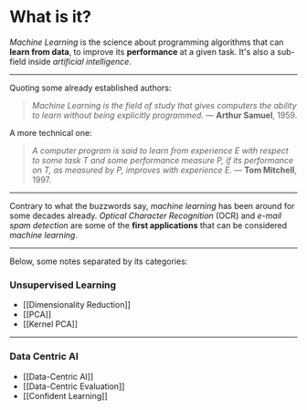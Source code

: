 # What is it?

*Machine Learning* is the science about programming algorithms that can **learn from data**, to improve its **performance** at a given task. It's also a sub-field inside *artificial intelligence*.
___
Quoting some already established authors:

>*Machine Learning is the field of study that gives computers the ability to learn without being explicitly programmed.* — **Arthur Samuel**, 1959.

A more technical one:

>*A computer program is said to learn from experience E with respect to some task T and some performance measure P, if its performance on T, as measured by P, improves with experience E.* — **Tom Mitchell**, 1997.
___

Contrary to what the buzzwords say, *machine learning* has been around for some decades already. *Optical Character Recognition* (OCR) and *e-mail spam detection* are some of the **first applications** that can be considered *machine learning*.
___

Below, some notes separated by its categories:

### Unsupervised Learning
- [[Dimensionality Reduction]]
- [[PCA]]
- [[Kernel PCA]]
___
### Data Centric AI
- [[Data-Centric AI]]
- [[Data-Centric Evaluation]]
- [[Confident Learning]]